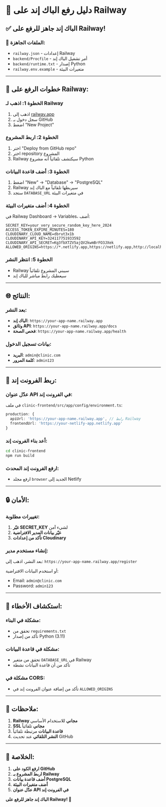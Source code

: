 # 🚀 دليل رفع الباك إند على Railway

## ✅ الباك إند جاهز للرفع على Railway!

### 📁 الملفات الجاهزة:
- `railway.json` - إعدادات Railway
- `backend/Procfile` - أمر تشغيل الباك إند
- `backend/runtime.txt` - إصدار Python
- `railway.env.example` - متغيرات البيئة

---

## 🚀 خطوات الرفع على Railway:

### **الخطوة 1: اذهب لـ Railway**
1. اذهب إلى [railway.app](https://railway.app)
2. سجل دخول بـ GitHub
3. اضغط "New Project"

### **الخطوة 2: اربط المشروع**
1. اختر "Deploy from GitHub repo"
2. اختر repository المشروع
3. Railway سيكتشف تلقائياً أنه مشروع Python

### **الخطوة 3: أضف قاعدة البيانات**
1. اضغط "New" → "Database" → "PostgreSQL"
2. Railway سيربطها تلقائياً مع الباك إند
3. ستجد `DATABASE_URL` في متغيرات البيئة

### **الخطوة 4: أضف متغيرات البيئة**
في Railway Dashboard → Variables، أضف:

```env
SECRET_KEY=your_very_secure_random_key_here_2024
ACCESS_TOKEN_EXPIRE_MINUTES=180
CLOUDINARY_CLOUD_NAME=dbrut3x1b
CLOUDINARY_API_KEY=324117751933592
CLOUDINARY_API_SECRET=Kg3fbXTZV5ajQV2kwmBrFO3JXek
ALLOWED_ORIGINS=https://*.netlify.app,https://netlify.app,http://localhost:4200,http://localhost:3000
```

### **الخطوة 5: انتظر النشر**
- Railway سيبني المشروع تلقائياً
- سيعطيك رابط مباشر للباك إند

---

## 🌐 النتائج:

### **بعد النشر:**
- **الباك إند**: `https://your-app-name.railway.app`
- **وثائق API**: `https://your-app-name.railway.app/docs`
- **فحص الصحة**: `https://your-app-name.railway.app/health`

### **بيانات تسجيل الدخول:**
- **البريد**: `admin@clinic.com`
- **كلمة المرور**: `admin123`

---

## 🔗 ربط الفرونت إند:

### **عدّل عنوان API في الفرونت إند:**
في ملف `clinic-frontend/src/app/config/environment.ts`:
```typescript
production: {
  apiUrl: 'https://your-app-name.railway.app', // رابط Railway
  frontendUrl: 'https://your-netlify-app.netlify.app'
}
```

### **أعد بناء الفرونت إند:**
```bash
cd clinic-frontend
npm run build
```

### **ارفع الفرونت إند المحدث:**
- ارفع مجلد `browser` الجديد إلى Netlify

---

## 🔒 الأمان:

### **تغييرات مطلوبة:**
1. **غيّر SECRET_KEY** لشيء آمن
2. **غيّر بيانات المدير الافتراضية**
3. **تأكد من إعدادات Cloudinary**

### **إنشاء مستخدم مدير:**
بعد النشر، اذهب إلى:
`https://your-app-name.railway.app/register`

أو استخدم البيانات الافتراضية:
- Email: `admin@clinic.com`
- Password: `admin123`

---

## 🔧 استكشاف الأخطاء:

### **مشكلة في البناء:**
- تحقق من `requirements.txt`
- تأكد من إصدار Python (3.11)

### **مشكلة في قاعدة البيانات:**
- تحقق من متغير `DATABASE_URL` في Railway
- تأكد من أن قاعدة البيانات نشطة

### **مشكلة في CORS:**
- تأكد من إضافة عنوان الفرونت إند في `ALLOWED_ORIGINS`

---

## 📝 ملاحظات:

1. **Railway مجاني** للاستخدام الأساسي
2. **SSL مجاني** تلقائياً
3. **قاعدة البيانات** مرتبطة تلقائياً
4. **النشر التلقائي** عند تحديث GitHub

---

## 🎯 الخلاصة:

1. **ارفع الكود على GitHub**
2. **اربط المشروع بـ Railway**
3. **أضف قاعدة بيانات PostgreSQL**
4. **أضف متغيرات البيئة**
5. **عدّل عنوان API في الفرونت إند**

**الباك إند جاهز للرفع على Railway! 🎉** 